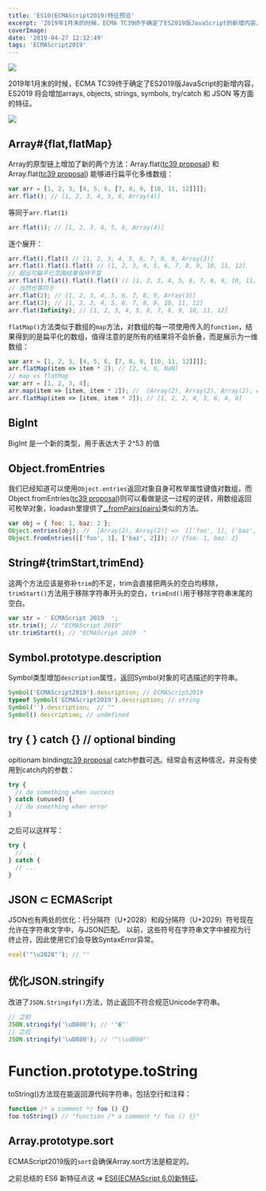 ```yaml
---
title: 'ES10(ECMAScript2019)特征预览'
excerpt: '2019年1月末的时候，ECMA TC39终于确定了ES2019版JavaScript的新增内容，ES2019 将会增加arrays, objects, strings, symbols, try/catch 和 JSON 等方面的特征。'
coverImage:
date: '2019-04-27 12:32:49'
tags: 'ECMAScript2019'
---
```


![](https://assets.wuxinhua.com//blog/assets/es10/es2019.png) 

 2019年1月末的时候，ECMA TC39终于确定了ES2019版JavaScript的新增内容，ES2019 将会增加arrays, objects, strings, symbols, try/catch 和 JSON 等方面的特征。

![](https://assets.wuxinhua.com//blog/assets/es10/mathias.png)

## Array#{flat,flatMap}

Array的原型链上增加了新的两个方法：Array.flat([tc39 proposal](https://tc39.github.io/proposal-flatMap/)) 和 Array.flat([tc39 proposal](https://tc39.github.io/proposal-flatMap/#sec-Array.prototype.flat)) 能够进行扁平化多维数组：

```js
var arr = [1, 2, 3, [4, 5, 6, [7, 8, 9, [10, 11, 12]]]]; 
arr.flat(); // [1, 2, 3, 4, 5, 6, Array(4)]
```
等同于`arr.flat(1)`

```javascript
arr.flat(1); // [1, 2, 3, 4, 5, 6, Array(4)]
```
逐个展开：

```javascript
arr.flat().flat() // [1, 2, 3, 4, 5, 6, 7, 8, 9, Array(3)]
arr.flat().flat().flat() // [1, 2, 3, 4, 5, 6, 7, 8, 9, 10, 11, 12]
// 超出可扁平化范围结果保持不变
arr.flat().flat().flat().flat() // [1, 2, 3, 4, 5, 6, 7, 8, 9, 10, 11, 12]
// 当然也等同于
arr.flat(2); // [1, 2, 3, 4, 5, 6, 7, 8, 9, Array(3)]
arr.flat(3); // [1, 2, 3, 4, 5, 6, 7, 8, 9, 10, 11, 12]
arr.flat(Infinity); // [1, 2, 3, 4, 5, 6, 7, 8, 9, 10, 11, 12]
```

`flatMap()`方法类似于数组的`map`方法，对数组的每一项使用传入的`function`，结果得到的是扁平化的数组，值得注意的是所有的结果将不会折叠，而是展示为一维数组：

```js
var arr = [1, 2, 3, [4, 5, 6, [7, 8, 9, [10, 11, 12]]]]; 
arr.flatMap(item => item * 2); // [2, 4, 6, NaN]
// map vs flatMap
var arr = [1, 2, 3, 4];
arr.map(item => [item, item * 2]); //  [Array(2), Array(2), Array(2), Array(2)]
arr.flatMap(item => [item, item * 2]); // [1, 2, 2, 4, 3, 6, 4, 8]
```

## BigInt

BigInt 是一个新的类型，用于表达大于 2^53 的值

## Object.fromEntries

我们已经知道可以使用`Object.entries`返回对象自身可枚举属性键值对数组，而Object.fromEntries([tc39 proposal](https://github.com/tc39/proposal-object-from-entries))则可以看做是这一过程的逆转，用数组返回可枚举对象，loadash里提供了[_.fromPairs(pairs)](https://lodash.com/docs/4.17.11#fromPairs)类似的方法。

```js
var obj = { foo: 1, baz: 2 };
Object.entries(obj); //  [Array(2), Array(2)] =>  [['foo', 1], ['baz', 2]]
Object.fromEntries([['foo', 1], ['baz', 2]]); // {foo: 1, baz: 2}
```

## String#{trimStart,trimEnd} 

这两个方法应该是弥补`trim`的不足，trim会直接把两头的空白均移除，`trimStart()`方法用于移除字符串开头的空白，`trimEnd()`用于移除字符串末尾的空白。

```js
var str = ' ECMAScript 2019  ';
str.trim(); // "ECMAScript 2019"
str.trimStart(); // "ECMAScript 2019  "
```

## Symbol.prototype.description

Symbol类型增加`description`属性，返回Symbol对象的可选描述的字符串。

```js
Symbol('ECMAScript2019').description; // ECMAScript2019
typeof Symbol('ECMAScript2019').description; // string
Symbol('').description;  // ""
Symbol().description; // undefined
```


## try { } catch {} // optional binding

opitionam binding[tc39 proposal](https://github.com/tc39/proposal-optional-catch-binding) catch参数可选。经常会有这种情况，并没有使用到catch内的参数：

```js
try {
  // do something when success
} catch (unused) {
  // do something when error
}

```
之后可以这样写：

```javascript
try {
  // ...
} catch {
  // ...
}
```

## JSON ⊂ ECMAScript

JSON也有两处的优化：行分隔符（U+2028）和段分隔符（U+2029）符号现在允许在字符串文字中，与JSON匹配。 以前，这些符号在字符串文字中被视为行终止符，因此使用它们会导致SyntaxError异常。
```javascript
eval('"\u2028"'); // ""
```

## 优化JSON.stringify 

改进了`JSON.Stringify()`方法，防止返回不符合规范Unicode字符串。

```javascript
// 之前
JSON.stringify('\uD800'); // '"�"'
// 之后
JSON.stringify('\uD800'); // '"\\ud800"'
```

# Function.prototype.toString

toString()方法现在能返回源代码字符串，包括空行和注释：
```javascript
function /* a comment */ foo () {}
foo.toString() // "function /* a comment */ foo () {}"

```
## Array.prototype.sort

ECMAScript2019版的`sort`会确保Array.sort方法是稳定的。

之前总结的 ES6 新特征点这 => [ES6(ECMAScript 6.0)新特征](https://wuxinhua.com/2017/08/28/The-es6-features-learning-notes/)。

